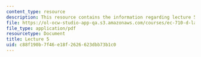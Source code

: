 ```yaml
---
content_type: resource
description: This resource contains the information regarding lecture 5.
file: https://ol-ocw-studio-app-qa.s3.amazonaws.com/courses/ec-710-d-lab-medical-technologies-for-the-developing-world-spring-2010/c88f190b7f46e18f2626623dbb73b1c0_MITEC_710S10_lecture5.pdf
file_type: application/pdf
resourcetype: Document
title: Lecture 5
uid: c88f190b-7f46-e18f-2626-623dbb73b1c0
---
```

